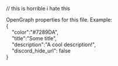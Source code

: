 // this is horrible i hate this

OpenGraph properties for this file. Example:                     <br>
{                                                                <br>
&nbsp;&nbsp;&nbsp;&nbsp;\"color\":\"#7289DA\",                   <br>
&nbsp;&nbsp;&nbsp;&nbsp;\"title\":\"Some title\",                <br>
&nbsp;&nbsp;&nbsp;&nbsp;\"description\":\"A cool description!\", <br>
&nbsp;&nbsp;&nbsp;&nbsp;\"discord_hide_url\": false              <br>
}
